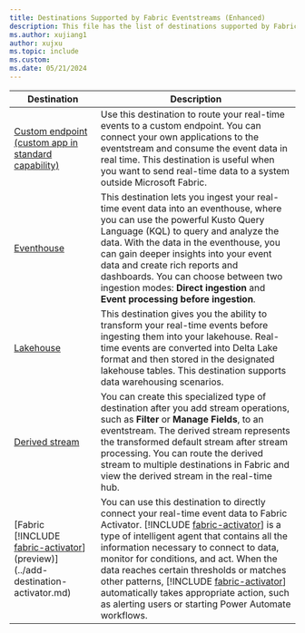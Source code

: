 ```yaml
---
title: Destinations Supported by Fabric Eventstreams (Enhanced)
description: This file has the list of destinations supported by Fabric eventstreams with enhanced capabilities.
ms.author: xujiang1
author: xujxu
ms.topic: include
ms.custom:
ms.date: 05/21/2024
---
```


| Destination          | Description |
| --------------- | ---------- |
| [Custom endpoint (custom app in standard capability)](../add-destination-custom-app.md) | Use this destination to route your real-time events to a custom endpoint. You can connect your own applications to the eventstream and consume the event data in real time. This destination is useful when you want to send real-time data to a system outside Microsoft Fabric.|
| [Eventhouse](../add-destination-kql-database.md) | This destination lets you ingest your real-time event data into an eventhouse, where you can use the powerful Kusto Query Language (KQL) to query and analyze the data. With the data in the eventhouse, you can gain deeper insights into your event data and create rich reports and dashboards. You can choose between two ingestion modes: **Direct ingestion** and **Event processing before ingestion**.|
| [Lakehouse](../add-destination-lakehouse.md) | This destination gives you the ability to transform your real-time events before ingesting them into your lakehouse. Real-time events are converted into Delta Lake format and then stored in the designated lakehouse tables. This destination supports data warehousing scenarios. |
| [Derived stream](../add-destination-derived-stream.md) | You can create this specialized type of destination after you add stream operations, such as **Filter** or **Manage Fields**, to an eventstream. The derived stream represents the transformed default stream after stream processing. You can route the derived stream to multiple destinations in Fabric and view the derived stream in the real-time hub. |
| [Fabric [!INCLUDE [fabric-activator](../../includes/fabric-activator.md)] (preview)](../add-destination-activator.md) |You can use this destination to directly connect your real-time event data to Fabric Activator. [!INCLUDE [fabric-activator](../../includes/fabric-activator.md)] is a type of intelligent agent that contains all the information necessary to connect to data, monitor for conditions, and act. When the data reaches certain thresholds or matches other patterns, [!INCLUDE [fabric-activator](../../includes/fabric-activator.md)] automatically takes appropriate action, such as alerting users or starting Power Automate workflows.|
